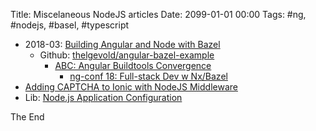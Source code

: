 Title: Miscelaneous NodeJS articles
Date: 2099-01-01 00:00
Tags: #ng, #nodejs, #basel, #typescript

* 2018-03: [Building Angular and Node with Bazel](http://www.syntaxsuccess.com/viewarticle/building-angular-and-node-with-bazel)
    * Github: [thelgevold/angular-bazel-example](https://github.com/thelgevold/angular-bazel-example/tree/express-api)
        * [ABC: Angular Buildtools Convergence](https://docs.google.com/document/d/1OlyiUnoTirUj4gecGxJeZBcjHcFr36RvLsvpBl2mxA8/preview)
            * [ng-conf 18: Full-stack Dev w Nx/Bazel](https://docs.google.com/presentation/d/1fSZwcpO9hUBFd_k9hUS45ZyVJcZLEyz0VxISSOnIZ1I/preview?slide=id.g31e8944cb0_0_87)
* [Adding CAPTCHA to Ionic with NodeJS Middleware](https://www.joshmorony.com/adding-captcha-to-ionic-with-nodejs-middleware/)
* Lib: [Node.js Application Configuration](https://github.com/lorenwest/node-config)

The End